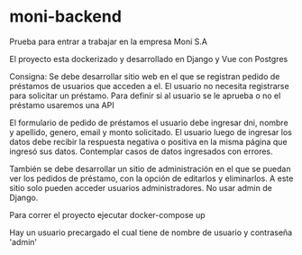 # moni-backend
Prueba para entrar a trabajar en la empresa Moni S.A

El proyecto esta dockerizado y desarrollado en Django y Vue con Postgres

Consigna: 
Se debe desarrollar sitio web en el que se registran pedido de préstamos de usuarios que acceden a el.
El usuario no necesita registrarse para solicitar un préstamo.
Para definir si al usuario se le aprueba o no el préstamo usaremos una API

El formulario de pedido de préstamos el usuario debe ingresar dni, nombre y apellido, genero, email y monto solicitado.
El usuario luego de ingresar los datos debe recibir la respuesta negativa o positiva en la misma página que ingresó sus datos.
Contemplar casos de datos ingresados con errores.

También se debe desarrollar un sitio de administración en el que se puedan ver los pedidos de préstamo, con la opción de editarlos y eliminarlos. A este sitio solo pueden acceder usuarios administradores. No usar admin de Django.

Para correr el proyecto ejecutar docker-compose up

Hay un usuario precargado el cual tiene de nombre de usuario y contraseña 'admin'